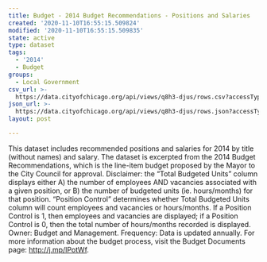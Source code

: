 ```yaml
---
title: Budget - 2014 Budget Recommendations - Positions and Salaries
created: '2020-11-10T16:55:15.509824'
modified: '2020-11-10T16:55:15.509835'
state: active
type: dataset
tags:
  - '2014'
  - Budget
groups:
  - Local Government
csv_url: >-
  https://data.cityofchicago.org/api/views/q8h3-djus/rows.csv?accessType=DOWNLOAD
json_url: >-
  https://data.cityofchicago.org/api/views/q8h3-djus/rows.json?accessType=DOWNLOAD
layout: post

---
```

This dataset includes recommended positions and salaries for 2014 by title (without names) and salary. The dataset is excerpted from the 2014 Budget Recommendations, which is the line-item budget proposed by the Mayor to the City Council for approval. Disclaimer: the “Total Budgeted Units” column displays either A) the number of employees AND vacancies associated with a given position, or B) the number of budgeted units (ie. hours/months) for that position. “Position Control” determines whether Total Budgeted Units column will count employees and vacancies or hours/months. If a Position Control is 1, then employees and vacancies are displayed; if a Position Control is 0, then the total number of hours/months recorded is displayed. Owner: Budget and Management. Frequency: Data is updated annually. For more information about the budget process, visit the Budget Documents page: http://j.mp/lPotWf.
